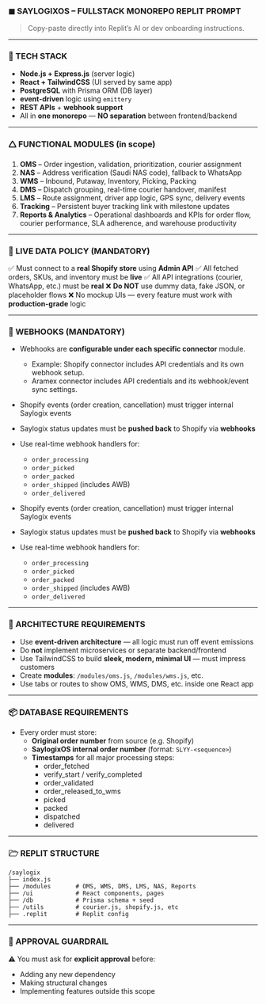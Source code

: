 ### ◼ SAYLOGIXOS – FULLSTACK MONOREPO REPLIT PROMPT

> Copy-paste directly into Replit’s AI or dev onboarding instructions.

---

### 🔧 TECH STACK

- **Node.js + Express.js** (server logic)
- **React + TailwindCSS** (UI served by same app)
- **PostgreSQL** with Prisma ORM (DB layer)
- **event-driven** logic using `emittery`
- **REST APIs** + **webhook support**
- All in **one monorepo** — **NO separation** between frontend/backend

---

### 🛆 FUNCTIONAL MODULES (in scope)

1. **OMS** – Order ingestion, validation, prioritization, courier assignment
2. **NAS** – Address verification (Saudi NAS code), fallback to WhatsApp
3. **WMS** – Inbound, Putaway, Inventory, Picking, Packing
4. **DMS** – Dispatch grouping, real-time courier handover, manifest
5. **LMS** – Route assignment, driver app logic, GPS sync, delivery events
6. **Tracking** – Persistent buyer tracking link with milestone updates
7. **Reports & Analytics** – Operational dashboards and KPIs for order flow, courier performance, SLA adherence, and warehouse productivity

---

### 🔄 LIVE DATA POLICY (MANDATORY)

✅ Must connect to a **real Shopify store** using **Admin API** ✅ All fetched orders, SKUs, and inventory must be **live** ✅ All API integrations (courier, WhatsApp, etc.) must be **real** ❌ **Do NOT** use dummy data, fake JSON, or placeholder flows ❌ No mockup UIs — every feature must work with **production-grade** logic

---

### 🔔 WEBHOOKS (MANDATORY)

- Webhooks are **configurable under each specific connector** module.

  - Example: Shopify connector includes API credentials and its own webhook setup.
  - Aramex connector includes API credentials and its webhook/event sync settings.

- Shopify events (order creation, cancellation) must trigger internal Saylogix events

- Saylogix status updates must be **pushed back** to Shopify via **webhooks**

- Use real-time webhook handlers for:

  - `order_processing`
  - `order_picked`
  - `order_packed`
  - `order_shipped` (includes AWB)
  - `order_delivered`

- Shopify events (order creation, cancellation) must trigger internal Saylogix events

- Saylogix status updates must be **pushed back** to Shopify via **webhooks**

- Use real-time webhook handlers for:

  - `order_processing`
  - `order_picked`
  - `order_packed`
  - `order_shipped` (includes AWB)
  - `order_delivered`

---

### 🧱 ARCHITECTURE REQUIREMENTS

- Use **event-driven architecture** — all logic must run off event emissions
- Do **not** implement microservices or separate backend/frontend
- Use TailwindCSS to build **sleek, modern, minimal UI** — must impress customers
- Create **modules**: `/modules/oms.js`, `/modules/wms.js`, etc.
- Use tabs or routes to show OMS, WMS, DMS, etc. inside one React app

---

### 📦 DATABASE REQUIREMENTS

- Every order must store:
  - **Original order number** from source (e.g. Shopify)
  - **SaylogixOS internal order number** (format: `SLYY-<sequence>`)
  - **Timestamps** for all major processing steps:
    - order\_fetched
    - verify\_start / verify\_completed
    - order\_validated
    - order\_released\_to\_wms
    - picked
    - packed
    - dispatched
    - delivered

---

### 🗁 REPLIT STRUCTURE

```
/saylogix
├── index.js
├── /modules       # OMS, WMS, DMS, LMS, NAS, Reports
├── /ui            # React components, pages
├── /db            # Prisma schema + seed
├── /utils         # courier.js, shopify.js, etc
├── .replit        # Replit config
```

---

### 🛑 APPROVAL GUARDRAIL

⚠️ You must ask for **explicit approval** before:

- Adding any new dependency
- Making structural changes
- Implementing features outside this scope


